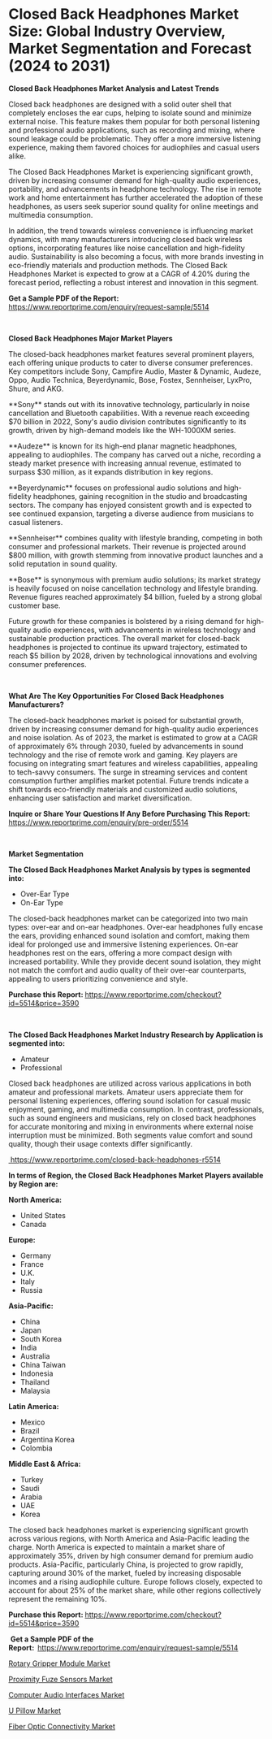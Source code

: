 <p><h1>Closed Back Headphones Market Size: Global Industry Overview, Market Segmentation and Forecast (2024 to 2031)</h1></p><p><strong>Closed Back Headphones Market Analysis and Latest Trends</strong></p>
<p><p>Closed back headphones are designed with a solid outer shell that completely encloses the ear cups, helping to isolate sound and minimize external noise. This feature makes them popular for both personal listening and professional audio applications, such as recording and mixing, where sound leakage could be problematic. They offer a more immersive listening experience, making them favored choices for audiophiles and casual users alike.</p><p>The Closed Back Headphones Market is experiencing significant growth, driven by increasing consumer demand for high-quality audio experiences, portability, and advancements in headphone technology. The rise in remote work and home entertainment has further accelerated the adoption of these headphones, as users seek superior sound quality for online meetings and multimedia consumption. </p><p>In addition, the trend towards wireless convenience is influencing market dynamics, with many manufacturers introducing closed back wireless options, incorporating features like noise cancellation and high-fidelity audio. Sustainability is also becoming a focus, with more brands investing in eco-friendly materials and production methods. The Closed Back Headphones Market is expected to grow at a CAGR of 4.20% during the forecast period, reflecting a robust interest and innovation in this segment.</p></p>
<p><strong>Get a Sample PDF of the Report:&nbsp;</strong> <a href="https://www.reportprime.com/enquiry/request-sample/5514">https://www.reportprime.com/enquiry/request-sample/5514</a></p>
<p>&nbsp;</p>
<p><strong>Closed Back Headphones Major Market Players</strong></p>
<p><p>The closed-back headphones market features several prominent players, each offering unique products to cater to diverse consumer preferences. Key competitors include Sony, Campfire Audio, Master & Dynamic, Audeze, Oppo, Audio Technica, Beyerdynamic, Bose, Fostex, Sennheiser, LyxPro, Shure, and AKG.</p><p>**Sony** stands out with its innovative technology, particularly in noise cancellation and Bluetooth capabilities. With a revenue reach exceeding $70 billion in 2022, Sony's audio division contributes significantly to its growth, driven by high-demand models like the WH-1000XM series.</p><p>**Audeze** is known for its high-end planar magnetic headphones, appealing to audiophiles. The company has carved out a niche, recording a steady market presence with increasing annual revenue, estimated to surpass $30 million, as it expands distribution in key regions.</p><p>**Beyerdynamic** focuses on professional audio solutions and high-fidelity headphones, gaining recognition in the studio and broadcasting sectors. The company has enjoyed consistent growth and is expected to see continued expansion, targeting a diverse audience from musicians to casual listeners.</p><p>**Sennheiser** combines quality with lifestyle branding, competing in both consumer and professional markets. Their revenue is projected around $800 million, with growth stemming from innovative product launches and a solid reputation in sound quality.</p><p>**Bose** is synonymous with premium audio solutions; its market strategy is heavily focused on noise cancellation technology and lifestyle branding. Revenue figures reached approximately $4 billion, fueled by a strong global customer base.</p><p>Future growth for these companies is bolstered by a rising demand for high-quality audio experiences, with advancements in wireless technology and sustainable production practices. The overall market for closed-back headphones is projected to continue its upward trajectory, estimated to reach $5 billion by 2028, driven by technological innovations and evolving consumer preferences.</p></p>
<p>&nbsp;</p>
<p><strong>What Are The Key Opportunities For Closed Back Headphones Manufacturers?</strong></p>
<p><p>The closed-back headphones market is poised for substantial growth, driven by increasing consumer demand for high-quality audio experiences and noise isolation. As of 2023, the market is estimated to grow at a CAGR of approximately 6% through 2030, fueled by advancements in sound technology and the rise of remote work and gaming. Key players are focusing on integrating smart features and wireless capabilities, appealing to tech-savvy consumers. The surge in streaming services and content consumption further amplifies market potential. Future trends indicate a shift towards eco-friendly materials and customized audio solutions, enhancing user satisfaction and market diversification.</p></p>
<p><strong>Inquire or Share Your Questions If Any Before Purchasing This Report:</strong> <a href="https://www.reportprime.com/enquiry/pre-order/5514">https://www.reportprime.com/enquiry/pre-order/5514</a></p>
<p>&nbsp;</p>
<p><strong>Market Segmentation</strong></p>
<p><strong>The Closed Back Headphones Market Analysis by types is segmented into:</strong></p>
<p><ul><li>Over-Ear Type</li><li>On-Ear Type</li></ul></p>
<p><p>The closed-back headphones market can be categorized into two main types: over-ear and on-ear headphones. Over-ear headphones fully encase the ears, providing enhanced sound isolation and comfort, making them ideal for prolonged use and immersive listening experiences. On-ear headphones rest on the ears, offering a more compact design with increased portability. While they provide decent sound isolation, they might not match the comfort and audio quality of their over-ear counterparts, appealing to users prioritizing convenience and style.</p></p>
<p><strong>Purchase this Report:&nbsp;</strong><a href="https://www.reportprime.com/checkout?id=5514&price=3590">https://www.reportprime.com/checkout?id=5514&price=3590</a></p>
<p>&nbsp;</p>
<p><strong>The Closed Back Headphones Market Industry Research by Application is segmented into:</strong></p>
<p><ul><li>Amateur</li><li>Professional</li></ul></p>
<p><p>Closed back headphones are utilized across various applications in both amateur and professional markets. Amateur users appreciate them for personal listening experiences, offering sound isolation for casual music enjoyment, gaming, and multimedia consumption. In contrast, professionals, such as sound engineers and musicians, rely on closed back headphones for accurate monitoring and mixing in environments where external noise interruption must be minimized. Both segments value comfort and sound quality, though their usage contexts differ significantly.</p></p>
<p><a href="https://www.reportprime.com/closed-back-headphones-r5514">&nbsp;https://www.reportprime.com/closed-back-headphones-r5514</a></p>
<p><strong>In terms of Region, the Closed Back Headphones Market Players available by Region are:</strong></p>
<p>
    <p> <strong> North America: </strong>
        <ul>
            <li>United States</li>
            <li>Canada</li>
        </ul>
        </p> 
    <p> <strong> Europe: </strong>
        <ul>
            <li>Germany</li>
            <li>France</li>
            <li>U.K.</li>
            <li>Italy</li>
            <li>Russia</li>
        </ul>
        </p> 
    <p> <strong> Asia-Pacific: </strong>
        <ul>
            <li>China</li>
            <li>Japan</li>
            <li>South Korea</li>
            <li>India</li>
            <li>Australia</li>
            <li>China Taiwan</li>
            <li>Indonesia</li>
            <li>Thailand</li>
            <li>Malaysia</li>
        </ul>
        </p> 
    <p> <strong> Latin America: </strong>
        <ul>
            <li>Mexico</li>
            <li>Brazil</li>
            <li>Argentina Korea</li>
            <li>Colombia</li>
        </ul>
        </p> 
    <p> <strong> Middle East & Africa: </strong>
        <ul>
            <li>Turkey</li>
            <li>Saudi</li>
            <li>Arabia</li>
            <li>UAE</li>
            <li>Korea</li>
        </ul>
    </p>
    </p>
<p><p>The closed back headphones market is experiencing significant growth across various regions, with North America and Asia-Pacific leading the charge. North America is expected to maintain a market share of approximately 35%, driven by high consumer demand for premium audio products. Asia-Pacific, particularly China, is projected to grow rapidly, capturing around 30% of the market, fueled by increasing disposable incomes and a rising audiophile culture. Europe follows closely, expected to account for about 25% of the market share, while other regions collectively represent the remaining 10%.</p></p>
<p><strong>Purchase this Report: </strong><a href="https://www.reportprime.com/checkout?id=5514&price=3590">https://www.reportprime.com/checkout?id=5514&price=3590</a></p>
<p>&nbsp;<strong>Get a Sample PDF of the Report:&nbsp;&nbsp;</strong><a href="https://www.reportprime.com/enquiry/request-sample/5514">https://www.reportprime.com/enquiry/request-sample/5514</a></p>
<p><strong></strong></p>
<p><p><a href="https://issuu.com/reportprime-2/docs/rotary-gripper-module-market-size-2_90f221963ef940">Rotary Gripper Module Market</a></p><p><a href="https://github.com/rahu1506/Market-Research-Report-List-6/blob/main/proximity-fuze-sensors-market.md">Proximity Fuze Sensors Market</a></p><p><a href="https://github.com/juniordelafrance/Market-Research-Report-List-4/blob/main/computer-audio-interfaces-market.md">Computer Audio Interfaces Market</a></p><p><a href="https://issuu.com/reportprime-2/docs/u-pillow-market-size-2030.pptx_8c8e68cd6b8356">U Pillow Market</a></p><p><a href="https://www.linkedin.com/pulse/global-fiber-optic-connectivity-industry-analysis-share-ifqsc?trackingId=egmgaQthSLWwxA%2BJbYwzlg%3D%3D">Fiber Optic Connectivity Market</a></p></p>